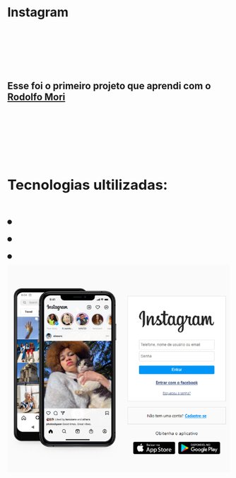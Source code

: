 <h1> Instagram <h1>
<br>
<br>
<h2> Esse foi o primeiro projeto que aprendi com o <a href="https://www.linkedin.com/in/rodolfomori/">Rodolfo Mori<a><h2>
<br>
<br>
<h2>Tecnologias ultilizadas:<h2>
<li><a href="https://img.shields.io/badge/HTML5-E34F26?style=for-the-badge&logo=html5&logoColor=white"><a>
<li><a href="https://img.shields.io/badge/CSS-239120?&style=for-the-badge&logo=css3&logoColor=white"><a>
<li><a href"https://img.shields.io/badge/JavaScript-323330?style=for-the-badge&logo=javascript&logoColor=F7DF1E"><a>
<img src="https://github.com/BrunoMoraes24/primeiro-projeto/blob/master/img/imageinsta.png?raw=true">
 
